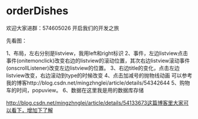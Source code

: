 # orderDishes

 欢迎大家进群：574605026   开启我们的开发之旅

先看图：
<Img src=""/>

1、布局，左右分别是listview，我用left和right标识
2、事件，左边listview点击事件(onitemonclick)改变右边的listview的滚动位置，其次右边listview滚动事件(onscrollListener)改变左边listview的位置。
3、右边title的变化，点击左边listview改变，右边滚动到type的时候改变
4、点击加减号的抛物线动画  可以参考我的博客http://blog.csdn.net/mingzhnglei/article/details/54342644
5、购物车的时间，popuview。
6、数据在这里我是用的数据库存储


http://blog.csdn.net/mingzhnglei/article/details/54133673这篇博客里大家可以看下，增加下了解
